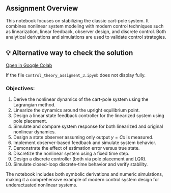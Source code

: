 ##  Assignment Overview

This notebook focuses on stabilizing the classic cart-pole system. It combines nonlinear system modeling with modern control techniques such as linearization, linear feedback, observer design, and discrete control. Both analytical derivations and simulations are used to validate control strategies.

## 💡 Alternative way to check the solution  
[Open in Google Colab](https://drive.google.com/file/d/1e7x1JWJuO-cjQD8zoA9OjirNroEz5nBj/view?usp=share_link)  

If the file `Control_theory_assigment_3.ipynb` does not display fully.


### Objectives:

1. Derive the nonlinear dynamics of the cart-pole system using the Lagrangian method.
2. Linearize the dynamics around the upright equilibrium point.
3. Design a linear state feedback controller for the linearized system using pole placement.
4. Simulate and compare system response for both linearized and original nonlinear dynamics.
5. Design a state observer assuming only output $y = Cx$ is measured.
6. Implement observer-based feedback and simulate system behavior.
7. Demonstrate the effect of estimation error versus true state.
8. Discretize the nonlinear system using a fixed time step.
9. Design a discrete controller (both via pole placement and LQR).
10. Simulate closed-loop discrete-time behavior and verify stability.

The notebook includes both symbolic derivations and numeric simulations, making it a comprehensive example of modern control system design for underactuated nonlinear systems.
